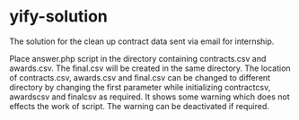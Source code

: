 # yify-solution
The solution for the clean up contract data sent via email for internship.

Place answer.php script in the directory containing contracts.csv and awards.csv. The final.csv will be created in the same directory. The location of contracts.csv, awards.csv and final.csv can be changed to different directory by changing the first parameter while initializing contractcsv, awardscsv and finalcsv as required.
It shows some warning which does not effects the work of script. The warning can be deactivated if required.
